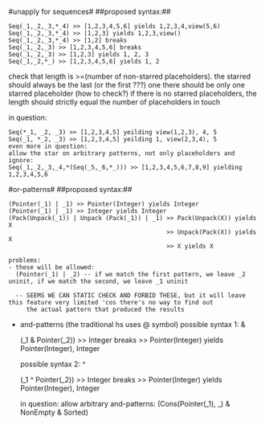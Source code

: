 #unapply for sequences#
##proposed syntax:##
```
Seq(_1,_2,_3,*_4) >> [1,2,3,4,5,6] yields 1,2,3,4,view(5,6)
Seq(_1,_2,_3,*_4) >> [1,2,3] yields 1,2,3,view()
Seq(_1,_2,_3,*_4) >> [1,2] breaks
Seq(_1,_2,_3) >> [1,2,3,4,5,6] breaks
Seq(_1,_2,_3) >> [1,2,3] yields 1, 2, 3
Seq(_1,_2,*_) >> [1,2,3,4,5,6] yields 1, 2
```
check that length is >=(number of non-starred placeholders).
the starred should always be the last (or the first ???) one
there should be only one starred placeholder (how to check?)
if there is no starred placeholders, the length should strictly equal the number of placeholders in touch

in question:
```
Seq(*_1, _2, _3) >> [1,2,3,4,5] yeilding view(1,2,3), 4, 5
Seq(_1, *_2, _3) >> [1,2,3,4,5] yeilding 1, view(2,3,4), 5
even more in question:
allow the star on arbitrary patterns, not only placeholders and ignore:
Seq(_1,_2,_3,_4,*(Seq(_5,_6,*_))) >> [1,2,3,4,5,6,7,8,9] yielding 1,2,3,4,5,6
```
    
#or-patterns#
##proposed syntax:##
```
(Pointer(_1) | _1) >> Pointer(Integer) yields Integer
(Pointer(_1) | _1) >> Integer yields Integer
(Pack(Unpack(_1)) | Unpack (Pack(_1)) | _1) >> Pack(Unpack(X)) yields X
                                            >> Unpack(Pack(X)) yields X
                                            >> X yields X
```


    problems: 
    - these will be allowed:
      (Pointer(_1) | _2) -- if we match the first pattern, we leave _2 uninit, if we match the second, we leave _1 uninit

      -- SEEMS WE CAN STATIC CHECK AND FORBID THESE, but it will leave this feature very limited 'cos there's no way to find out
         the actual pattern that produced the results

- and-patterns (the traditional hs uses @ symbol)
  possible syntax 1: &

     (_1 & Pointer(_2)) >> Integer breaks
                        >> Pointer(Integer) yields Pointer(Integer), Integer

  possible syntax 2: ^

     (_1 ^ Pointer(_2)) >> Integer breaks
                        >> Pointer(Integer) yields Pointer(Integer), Integer

  in question:
     allow arbitrary and-patterns:
         (Cons(Pointer(_1), _) & NonEmpty & Sorted)


